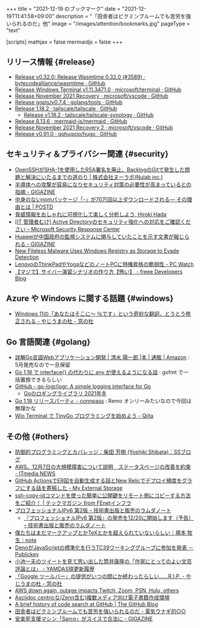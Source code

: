 +++
title = "2021-12-19 のブックマーク"
date =  "2021-12-19T11:41:58+09:00"
description = "「田舎者はピクミンブルームでも苦労を強いられるのだ」他"
image = "/images/attention/bookmarks.jpg"
pageType = "text"

[scripts]
  mathjax = false
  mermaidjs = false
+++

## リリース情報 {#release}

- [Release v0.32.0: Release Wasmtime 0.32.0 (#3589) · bytecodealliance/wasmtime · GitHub](https://github.com/bytecodealliance/wasmtime/releases/tag/v0.32.0)
- [Release Windows Terminal v1.11.3471.0 · microsoft/terminal · GitHub](https://github.com/microsoft/terminal/releases/tag/v1.11.3471.0)
- [Release November 2021 Recovery · microsoft/vscode · GitHub](https://github.com/microsoft/vscode/releases/tag/1.63.1)
- [Release gopls/v0.7.4 · golang/tools · GitHub](https://github.com/golang/tools/releases/tag/gopls/v0.7.4)
- [Release 1.18.2 · tailscale/tailscale · GitHub](https://github.com/tailscale/tailscale/releases/tag/v1.18.2)
  - [Release v1.18.2 · tailscale/tailscale-synology · GitHub](https://github.com/tailscale/tailscale-synology/releases/tag/v1.18.2)
- [Release 8.13.6 · mermaid-js/mermaid · GitHub](https://github.com/mermaid-js/mermaid/releases/tag/8.13.6)
- [Release November 2021 Recovery 2 · microsoft/vscode · GitHub](https://github.com/microsoft/vscode/releases/tag/1.63.2)
- [Release v0.91.0 · gohugoio/hugo · GitHub](https://github.com/gohugoio/hugo/releases/tag/v0.91.0)

## セキュリティ＆プライバシー関連 {#security}

- [OpenSSHがSHA-1を使用したRSA署名を廃止、BacklogのGitで発生した問題と解決にいたるまでの道のり | 株式会社ヌーラボ(Nulab inc.)](https://nulab.com/ja/blog/backlog/disables-rsa-sig-using-the-sha-1-in-openssh/)
- [半導体への攻撃が容易になりセキュリティ対策の必要性が高まっているとの指摘 - GIGAZINE](https://gigazine.net/news/20211212-secure-chip/)
- [中身のないnpmパッケージ「-」が70万回以上ダウンロードされる— その理由とは | POSTD](https://postd.cc/empty-npm-package-has-over-700-000-downloads-heres-why/)
- [脅威情報をおしゃれに可視化して楽しく分析しよう, Hiroki Hada](https://insight-jp.nttsecurity.com/post/102hebx/untitled)
- [[IT 管理者むけ] Active Directoryのセキュリティ強化への対応をご確認ください – Microsoft Security Response Center](https://msrc-blog.microsoft.com/2021/12/14/ad-hardenings/)
- [Huaweiが中国政府の監視システムに関与していたことを示す文書が報じられる - GIGAZINE](https://gigazine.net/news/20211215-huawei-surveillance-xinjiang/)
- [New Fileless Malware Uses Windows Registry as Storage to Evade Detection](https://thehackernews.com/2021/12/new-fileless-malware-uses-windows.html)
- [LenovoのThinkPadやYogaなどのノートPCに特権昇格の脆弱性  - PC Watch](https://pc.watch.impress.co.jp/docs/news/1375191.html)
- [【マジで】サイバー演習シナリオの作り方【怖い】 - freee Developers Blog](https://developers.freee.co.jp/entry/howto-make-cyber-exercise-scenario)

## Azure や Windows に関する話題 {#windows}

- [Windows 11の「あなたはそこに～ ％です」という奇妙な翻訳、とうとう修正される - やじうまの杜 - 窓の杜](https://forest.watch.impress.co.jp/docs/serial/yajiuma/1373934.html)

## Go 言語関連 {#golang}

- [詳解Go言語Webアプリケーション開発 | 清水 陽一郎 |本 | 通販 | Amazon](https://www.amazon.co.jp/%E8%A9%B3%E8%A7%A3Go%E8%A8%80%E8%AA%9EWeb%E3%82%A2%E3%83%97%E3%83%AA%E3%82%B1%E3%83%BC%E3%82%B7%E3%83%A7%E3%83%B3%E9%96%8B%E7%99%BA-%E6%B8%85%E6%B0%B4-%E9%99%BD%E4%B8%80%E9%83%8E/dp/4863543727) : 5月発売なので一旦保留
- [Go 1.18 で interface{} の代わりに any が使えるようになる話](https://zenn.dev/syumai/articles/c6q5un1j0msim0aj0ca0) : gofmt で一括置換できるらしい
- [GitHub - go-logr/logr: A simple logging interface for Go](https://github.com/go-logr/logr)
  - [Goのロギングライブラリ 2021年冬](https://zenn.dev/moriyoshi/articles/1af0659e29d727)
- [Go 1.18 リリースパーティ - connpass](https://gocon.connpass.com/event/234198/) : Remo オンリーみたいなので今回は無理かな
- [Wio Terminal で TinyGo プログラミングを始めよう - Qiita](https://qiita.com/sago35/items/92b22e8cbbf99d0cd3ef)

## その他 {#others}

- [防御的プログラミングとカバレッジ：柴田 芳樹 (Yoshiki Shibata)：SSブログ](https://yshibata.blog.ss-blog.jp/2010-06-05)
- [AWS、12月7日の大規模障害について説明　ステータスページの改善を約束 - ITmedia NEWS](https://www.itmedia.co.jp/news/articles/2112/13/news063.html)
- [GitHub ActionsでER図を自動生成する話とNew Relicでデプロイ頻度をグラフにする話を寄稿した - My External Storage](https://budougumi0617.github.io/2021/12/12/publish_base_blog/)
- [ssh-copy-idコマンドを使った簡単に公開鍵をリモート側にコピーする方法をご紹介！ | テックマガジン from FEnetインフラ](https://www.fenet.jp/infla/column/network/ssh-copy-id%e3%82%b3%e3%83%9e%e3%83%b3%e3%83%89%e3%82%92%e4%bd%bf%e3%81%a3%e3%81%9f%e7%b0%a1%e5%8d%98%e3%81%ab%e5%85%ac%e9%96%8b%e9%8d%b5%e3%82%92%e3%83%aa%e3%83%a2%e3%83%bc%e3%83%88%e5%81%b4%e3%81%ab/)
- [プロフェッショナルIPv6 第2版                      – 技術書出版と販売のラムダノート](https://www.lambdanote.com/products/ipv6-2)
  - [『プロフェッショナルIPv6 第2版』の発売を12/20に開始します（予告）                      – 技術書出版と販売のラムダノート](https://www.lambdanote.com/blogs/news/ipv6-2-12-20)
- [僕たちはまだマークアップとかTeXとかを超えられていないらしい｜塚本 牧生｜note](https://note.com/tsukamoto/n/n03f1eb1e8020)
- [DenoがJavaScriptの標準化を行うTC39ワーキンググループに参加を発表 － Publickey](https://www.publickey1.jp/blog/21/denojavascripttc39.html)
- [小池一夫のツイートを見て思い出した筒井康隆の「作家にとってのよい文芸評論とは」 - YAMDAS現更新履歴](https://yamdas.hatenablog.com/entry/20150906/hihan)
- [「Google ツールバー」の提供がいつの間にか終わったらしい……R.I.P. - やじうまの杜 - 窓の杜](https://forest.watch.impress.co.jp/docs/serial/yajiuma/1374463.html)
- [AWS down again, outage impacts Twitch, Zoom, PSN, Hulu, others](https://www.bleepingcomputer.com/news/technology/aws-down-again-outage-impacts-twitch-zoom-psn-hulu-others/)
- [Asciidoc centricな(Zenn含む)複数メディア向け電子書籍作成環境](https://zenn.dev/dimeiza/articles/deploying_multi_format_of_digital_book)
- [A brief history of code search at GitHub | The GitHub Blog](https://github.blog/2021-12-15-a-brief-history-of-code-search-at-github/)
- [田舎者はピクミンブルームでも苦労を強いられるのだ - 電気ウナギ的○○](https://blog.netandfield.com/shar/2021/12/post-4121.html)
- [安楽死支援マシン「Sarco」がスイスで合法に - GIGAZINE](https://gigazine.net/news/20211206-sarco-suicide-capsule-legal-review/)
